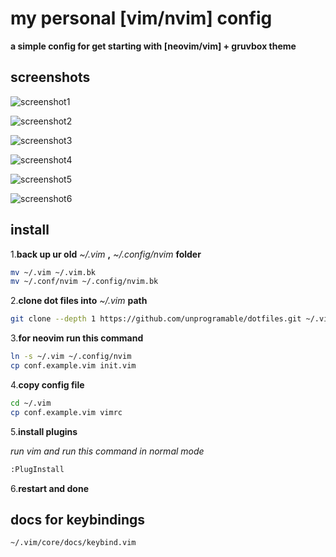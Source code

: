 # my personal [vim/nvim] config

**a simple config for get starting with [neovim/vim] + gruvbox theme**

## screenshots
![screenshot1](https://raw.githubusercontent.com/unprogramable/dotfiles/master/screenshots/v1/01.png)

![screenshot2](https://raw.githubusercontent.com/unprogramable/dotfiles/master/screenshots/v1/02.png)

![screenshot3](https://raw.githubusercontent.com/unprogramable/dotfiles/master/screenshots/v1/03.png)

![screenshot4](https://raw.githubusercontent.com/unprogramable/dotfiles/master/screenshots/v1/04.png)

![screenshot5](https://raw.githubusercontent.com/unprogramable/dotfiles/master/screenshots/v1/05.png)

![screenshot6](https://raw.githubusercontent.com/unprogramable/dotfiles/master/screenshots/v1/06.png)

## install
1.**back up ur old** *~/.vim* **,** *~/.config/nvim* **folder**
```bash
mv ~/.vim ~/.vim.bk
mv ~/.conf/nvim ~/.config/nvim.bk
```

2.**clone dot files into** *~/.vim* **path**
```bash
git clone --depth 1 https://github.com/unprogramable/dotfiles.git ~/.vim
```

3.**for neovim run this command**
```bash
ln -s ~/.vim ~/.config/nvim
cp conf.example.vim init.vim
```

4.**copy config file**
```bash
cd ~/.vim
cp conf.example.vim vimrc
```

5.**install plugins**

*run vim and run this command in normal mode*
```bash
:PlugInstall
```

6.**restart and done**


## docs for keybindings
```bash
~/.vim/core/docs/keybind.vim
```
